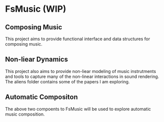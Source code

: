 # FsMusic (WIP)

## Composing Music
This project aims to provide functional interface and data structures for composing music.


## Non-liear Dynamics
This project also aims to provide non-liear modeling of music instrutments and tools to capture many of the non-linear interactions in sound rendering.
The aliens folder contains some of the papers I am exploring. 

## Automatic Compositon
The above two compoents to FsMusic will be used to explore automatic music composition.
